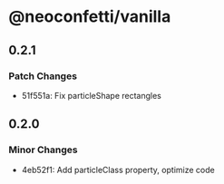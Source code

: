 # @neoconfetti/vanilla

## 0.2.1

### Patch Changes

- 51f551a: Fix particleShape rectangles

## 0.2.0

### Minor Changes

- 4eb52f1: Add particleClass property, optimize code
